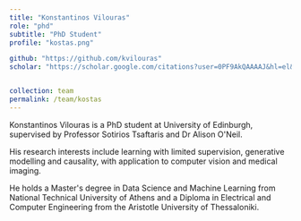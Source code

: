 ```yaml
---
title: "Konstantinos Vilouras"
role: "phd"
subtitle: "PhD Student"
profile: "kostas.png"

github: "https://github.com/kvilouras"
scholar: "https://scholar.google.com/citations?user=0PF9AkQAAAAJ&hl=el&oi=ao"


collection: team
permalink: /team/kostas
---
```


Konstantinos Vilouras is a PhD student at University of Edinburgh, supervised by Professor Sotirios Tsaftaris and Dr Alison O'Neil.

His research interests include learning with limited supervision, generative modelling and causality, with application to computer vision and medical imaging.

He holds a Master's degree in Data Science and Machine Learning from National Technical University of Athens and a Diploma in Electrical and Computer Engineering from the Aristotle University of Thessaloniki.
